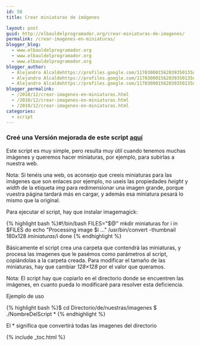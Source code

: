 ```yaml
---
id: 58
title: Crear miniaturas de imágenes

layout: post
guid: http://elbauldelprogramador.org/crear-miniaturas-de-imagenes/
permalink: /crear-imagenes-en-miniaturas/
blogger_blog:
  - www.elbauldelprogramador.org
  - www.elbauldelprogramador.org
  - www.elbauldelprogramador.org
blogger_author:
  - Alejandro Alcaldehttps://profiles.google.com/117030001562039350135noreply@blogger.com
  - Alejandro Alcaldehttps://profiles.google.com/117030001562039350135noreply@blogger.com
  - Alejandro Alcaldehttps://profiles.google.com/117030001562039350135noreply@blogger.com
blogger_permalink:
  - /2010/12/crear-imagenes-en-miniaturas.html
  - /2010/12/crear-imagenes-en-miniaturas.html
  - /2010/12/crear-imagenes-en-miniaturas.html
categories:
  - script
---
```

### Creé una Versión mejorada de este script [aquí][1]

Este script es muy simple, pero resulta muy útil cuando tenemos muchas imágenes y queremos hacer miniaturas, por ejemplo, para subirlas a nuestra web.

  
<!--more-->

  
Nota: Si tenéis una web, os aconsejo que creeis miniaturas para las imágenes que son enlaces por ejemplo, no useis las propiedades *height* y *width* de la etiqueta *img* para redimensionar una imagen grande, porque vuestra página tardará más en cargar, y además esa miniatura pesará lo mismo que la original.

Para ejecutar el script, hay que instalar imagemagick:

{% highlight bash %}<span class="comentario">#!/bin/bash</span>
FILES="$@"
<span class="bash">mkdir</span> miniaturas
<span class="bash">for</span> i in $FILES
<span class="bash">do</span>
 <span class="bash">echo</span> "Processing image $i ..."
 /usr/bin/convert -thumbnail 180x128 $i miniaturas/$i
<span class="bash">done</span>
{% endhighlight %}

Básicamente el script crea una carpeta que contendrá las miniaturas, y procesa las imagenes que le pasémos como parámetros al script, copiándolas a la carpeta creada. Para modificar el tamaño de las miniaturas, hay que cambiar *128&#215;128* por el valor que queramos.

Nota: El script hay que copiarlo en el directorio donde se encuentren las imágenes, en cuanto pueda lo modificaré para resolver esta deficiencia.

Ejemplo de uso

{% highlight bash %}$ cd Directorio/de/nuestras/imagenes
$ ./NombreDelScript *
{% endhighlight %}

El * significa que convertirá todas las imagenes del directorio



 [1]: http://elbauldelprogramador.com/crear-miniaturas-de-imagenes-mejorado/

{% include _toc.html %}
